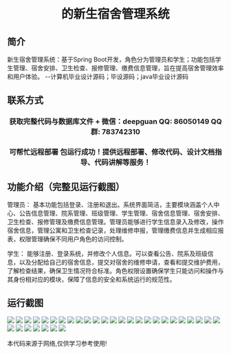 <p><h1 align="center">的新生宿舍管理系统</h1></p>

## 简介
新生宿舍管理系统：基于Spring Boot开发，角色分为管理员和学生；功能包括学生管理、宿舍安排、卫生检查、报修管理、缴费信息管理，旨在提高宿舍管理效率和用户体验。    --计算机毕业设计源码；毕设源码；java毕业设计源码


## 联系方式
<p><h3 align="center">获取完整代码与数据库文件 + 微信：deepguan QQ: 86050149 QQ群: 783742310</h3></p>
<p><h3 align="center">可帮忙远程部署 包运行成功！提供远程部署、修改代码、设计文档指导、代码讲解等服务！</h3></p>

## 功能介绍（完整见运行截图）
管理员： 基本功能包括登录、注册和退出。系统界面简洁，主要模块涵盖个人中心、公告信息管理、院系管理、班级管理、学生管理、宿舍信息管理、宿舍安排、卫生检查、报修管理及缴费信息管理。管理员能够进行学生信息录入及修改，操作宿舍信息，管理公寓和卫生检查记录，处理维修申报，管理缴费信息并生成相应报表，权限管理确保不同用户角色的访问控制。

学生： 能够注册、登录系统，并修改个人信息。可以查看公告、院系及班级信息，以及分配给自己的宿舍信息，提交对宿舍的维修申请，查看和提交维护费用，了解检查结果，确保卫生情况符合标准。角色权限设置确保学生只能访问和操作与其身份相对应的模块，保障了信息的安全和系统运行的规范性。


## 运行截图
![](https://bs-1329754181.cos.ap-shanghai.myqcloud.com/spring/NewStudentDormitoryManagementSystem/img/001.jpg)
![](https://bs-1329754181.cos.ap-shanghai.myqcloud.com/spring/NewStudentDormitoryManagementSystem/img/002.jpg)
![](https://bs-1329754181.cos.ap-shanghai.myqcloud.com/spring/NewStudentDormitoryManagementSystem/img/003.jpg)
![](https://bs-1329754181.cos.ap-shanghai.myqcloud.com/spring/NewStudentDormitoryManagementSystem/img/004.jpg)
![](https://bs-1329754181.cos.ap-shanghai.myqcloud.com/spring/NewStudentDormitoryManagementSystem/img/005.jpg)
![](https://bs-1329754181.cos.ap-shanghai.myqcloud.com/spring/NewStudentDormitoryManagementSystem/img/006.jpg)
![](https://bs-1329754181.cos.ap-shanghai.myqcloud.com/spring/NewStudentDormitoryManagementSystem/img/007.jpg)
![](https://bs-1329754181.cos.ap-shanghai.myqcloud.com/spring/NewStudentDormitoryManagementSystem/img/008.jpg)
![](https://bs-1329754181.cos.ap-shanghai.myqcloud.com/spring/NewStudentDormitoryManagementSystem/img/009.jpg)
![](https://bs-1329754181.cos.ap-shanghai.myqcloud.com/spring/NewStudentDormitoryManagementSystem/img/010.jpg)
![](https://bs-1329754181.cos.ap-shanghai.myqcloud.com/spring/NewStudentDormitoryManagementSystem/img/011.jpg)
![](https://bs-1329754181.cos.ap-shanghai.myqcloud.com/spring/NewStudentDormitoryManagementSystem/img/012.jpg)
![](https://bs-1329754181.cos.ap-shanghai.myqcloud.com/spring/NewStudentDormitoryManagementSystem/img/013.jpg)
![](https://bs-1329754181.cos.ap-shanghai.myqcloud.com/spring/NewStudentDormitoryManagementSystem/img/014.jpg)
![](https://bs-1329754181.cos.ap-shanghai.myqcloud.com/spring/NewStudentDormitoryManagementSystem/img/015.jpg)
![](https://bs-1329754181.cos.ap-shanghai.myqcloud.com/spring/NewStudentDormitoryManagementSystem/img/016.jpg)
![](https://bs-1329754181.cos.ap-shanghai.myqcloud.com/spring/NewStudentDormitoryManagementSystem/img/017.jpg)
![](https://bs-1329754181.cos.ap-shanghai.myqcloud.com/spring/NewStudentDormitoryManagementSystem/img/018.jpg)
![](https://bs-1329754181.cos.ap-shanghai.myqcloud.com/spring/NewStudentDormitoryManagementSystem/img/019.jpg)
![](https://bs-1329754181.cos.ap-shanghai.myqcloud.com/spring/NewStudentDormitoryManagementSystem/img/020.jpg)
![](https://bs-1329754181.cos.ap-shanghai.myqcloud.com/spring/NewStudentDormitoryManagementSystem/img/021.jpg)
![](https://bs-1329754181.cos.ap-shanghai.myqcloud.com/spring/NewStudentDormitoryManagementSystem/img/022.jpg)
![](https://bs-1329754181.cos.ap-shanghai.myqcloud.com/spring/NewStudentDormitoryManagementSystem/img/023.jpg)
![](https://bs-1329754181.cos.ap-shanghai.myqcloud.com/spring/NewStudentDormitoryManagementSystem/img/024.jpg)
![](https://bs-1329754181.cos.ap-shanghai.myqcloud.com/spring/NewStudentDormitoryManagementSystem/img/025.jpg)
![](https://bs-1329754181.cos.ap-shanghai.myqcloud.com/spring/NewStudentDormitoryManagementSystem/img/026.jpg)
![](https://bs-1329754181.cos.ap-shanghai.myqcloud.com/spring/NewStudentDormitoryManagementSystem/img/027.jpg)
![](https://bs-1329754181.cos.ap-shanghai.myqcloud.com/spring/NewStudentDormitoryManagementSystem/img/028.jpg)
![](https://bs-1329754181.cos.ap-shanghai.myqcloud.com/spring/NewStudentDormitoryManagementSystem/img/029.jpg)
![](https://bs-1329754181.cos.ap-shanghai.myqcloud.com/spring/NewStudentDormitoryManagementSystem/img/030.jpg)
![](https://bs-1329754181.cos.ap-shanghai.myqcloud.com/spring/NewStudentDormitoryManagementSystem/img/031.jpg)
![](https://bs-1329754181.cos.ap-shanghai.myqcloud.com/spring/NewStudentDormitoryManagementSystem/img/032.jpg)

<p>本代码来源于网络,仅供学习参考使用!</p>
